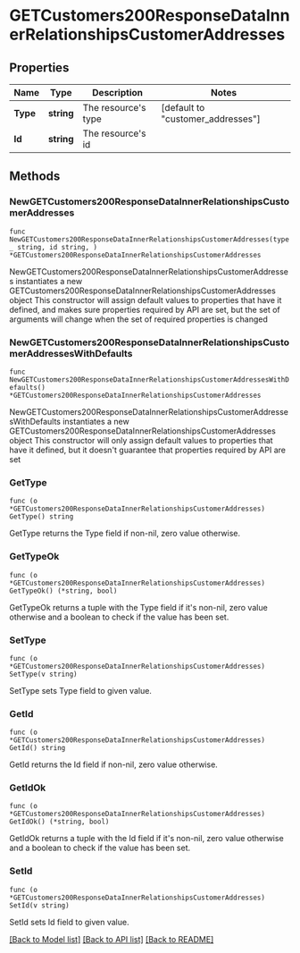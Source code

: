# GETCustomers200ResponseDataInnerRelationshipsCustomerAddresses

## Properties

Name | Type | Description | Notes
------------ | ------------- | ------------- | -------------
**Type** | **string** | The resource&#39;s type | [default to "customer_addresses"]
**Id** | **string** | The resource&#39;s id | 

## Methods

### NewGETCustomers200ResponseDataInnerRelationshipsCustomerAddresses

`func NewGETCustomers200ResponseDataInnerRelationshipsCustomerAddresses(type_ string, id string, ) *GETCustomers200ResponseDataInnerRelationshipsCustomerAddresses`

NewGETCustomers200ResponseDataInnerRelationshipsCustomerAddresses instantiates a new GETCustomers200ResponseDataInnerRelationshipsCustomerAddresses object
This constructor will assign default values to properties that have it defined,
and makes sure properties required by API are set, but the set of arguments
will change when the set of required properties is changed

### NewGETCustomers200ResponseDataInnerRelationshipsCustomerAddressesWithDefaults

`func NewGETCustomers200ResponseDataInnerRelationshipsCustomerAddressesWithDefaults() *GETCustomers200ResponseDataInnerRelationshipsCustomerAddresses`

NewGETCustomers200ResponseDataInnerRelationshipsCustomerAddressesWithDefaults instantiates a new GETCustomers200ResponseDataInnerRelationshipsCustomerAddresses object
This constructor will only assign default values to properties that have it defined,
but it doesn't guarantee that properties required by API are set

### GetType

`func (o *GETCustomers200ResponseDataInnerRelationshipsCustomerAddresses) GetType() string`

GetType returns the Type field if non-nil, zero value otherwise.

### GetTypeOk

`func (o *GETCustomers200ResponseDataInnerRelationshipsCustomerAddresses) GetTypeOk() (*string, bool)`

GetTypeOk returns a tuple with the Type field if it's non-nil, zero value otherwise
and a boolean to check if the value has been set.

### SetType

`func (o *GETCustomers200ResponseDataInnerRelationshipsCustomerAddresses) SetType(v string)`

SetType sets Type field to given value.


### GetId

`func (o *GETCustomers200ResponseDataInnerRelationshipsCustomerAddresses) GetId() string`

GetId returns the Id field if non-nil, zero value otherwise.

### GetIdOk

`func (o *GETCustomers200ResponseDataInnerRelationshipsCustomerAddresses) GetIdOk() (*string, bool)`

GetIdOk returns a tuple with the Id field if it's non-nil, zero value otherwise
and a boolean to check if the value has been set.

### SetId

`func (o *GETCustomers200ResponseDataInnerRelationshipsCustomerAddresses) SetId(v string)`

SetId sets Id field to given value.



[[Back to Model list]](../README.md#documentation-for-models) [[Back to API list]](../README.md#documentation-for-api-endpoints) [[Back to README]](../README.md)


